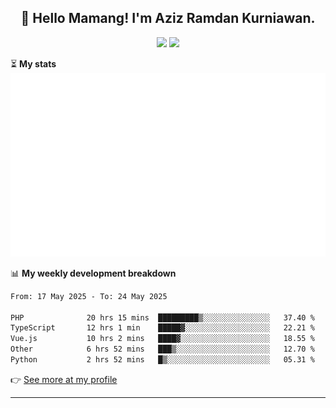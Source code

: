 <h2 align="center">👋 Hello Mamang! I'm Aziz Ramdan Kurniawan.</h2>  
<p align="center">
  <img src="https://komarev.com/ghpvc/?username=azizramdan">
  <img src="https://wakatime.com/badge/user/90056fa0-4c31-4eca-954e-2a3ac05896f9.svg">
</p>
    
⏳ **My stats**  
![](https://raw.githubusercontent.com/azizramdan/github-stats/master/generated/overview.svg#gh-dark-mode-only)

📊 **My weekly development breakdown**
<!--START_SECTION:waka-->

```txt
From: 17 May 2025 - To: 24 May 2025

PHP              20 hrs 15 mins  █████████▒░░░░░░░░░░░░░░░   37.40 %
TypeScript       12 hrs 1 min    █████▓░░░░░░░░░░░░░░░░░░░   22.21 %
Vue.js           10 hrs 2 mins   ████▓░░░░░░░░░░░░░░░░░░░░   18.55 %
Other            6 hrs 52 mins   ███▒░░░░░░░░░░░░░░░░░░░░░   12.70 %
Python           2 hrs 52 mins   █▒░░░░░░░░░░░░░░░░░░░░░░░   05.31 %
```

<!--END_SECTION:waka-->
👉 [See more at my profile](https://wakatime.com/@azizramdan)
***
